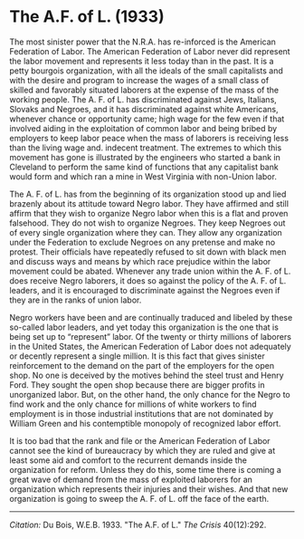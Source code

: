 # The A.F. of L. (1933)

The most sinister power that the N.R.A. has re-inforced is the American Federation of Labor. The American Federation of Labor never did represent the labor movement and represents it less today than in the past. It is a petty bourgois organization, with all the ideals of the small capitalists and with the desire and program to increase the wages of a small class of skilled and favorably situated laborers at the expense of the mass of the working people. The A. F. of L. has discriminated against Jews, Italians, Slovaks and Negroes, and it has discriminated against white Americans, whenever chance or opportunity came; high wage for the few even if that involved aiding in the exploitation of common labor and being bribed by employers to keep labor peace when the mass of laborers is receiving less than the living wage and. indecent treatment. The extremes to which this movement has gone is illustrated by the engineers who started a bank in Cleveland to perform the same kind of functions that any capitalist bank would form and which ran a mine in West Virginia with non-Union labor.

The A. F. of L. has from the beginning of its organization stood up and lied brazenly about its attitude toward Negro labor. They have affirmed and still affirm that they wish to organize Negro labor when this is a flat and proven falsehood. They do not wish to organize Negroes. They keep Negroes out of every single organization where they can. They allow any organization under the Federation to exclude Negroes on any pretense and make no protest. Their officials have repeatedly refused to sit down with black men and discuss ways and means by which race prejudice within the labor movement could be abated. Whenever any trade union within the A. F. of L. does receive Negro laborers, it does so against the policy of the A. F. of L. leaders, and it is encouraged to discriminate against the Negroes even if they are in the ranks of union labor.

Negro workers have been and are continually traduced and libeled by these so-called labor leaders, and yet today this organization is the one that is being set up to “represent” labor. Of the twenty or thirty millions of laborers in the United States, the American Federation of Labor does not adequately or decently represent a single million. It is this fact that gives sinister reinforcement to the demand on the part of the employers for the open shop. No one is deceived by the motives behind the steel trust and Henry Ford. They sought the open shop because there are bigger profits in unorganized labor. But, on the other hand, the only chance for the Negro to find work and the only chance for millions of white workers to find employment is in those industrial institutions that are not dominated by William Green and his contemptible monopoly of recognized labor effort.

It is too bad that the rank and file or the American Federation of Labor cannot see the kind of bureaucracy by which they are ruled and give at least some aid and comfort to the recurrent demands inside the organization for reform. Unless they do this, some time there is coming a great wave of demand from the mass of exploited laborers for an organization which represents their injuries and their wishes. And that new organization is going to sweep the A. F. of L. off the face of the earth.


_________________
*Citation:* Du Bois, W.E.B. 1933. "The A.F. of L." *The Crisis* 40(12):292.